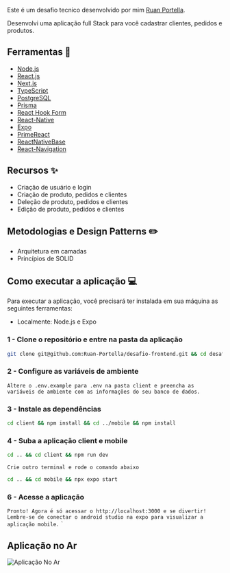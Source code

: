 Este é um desafio tecnico desenvolvido por mim [Ruan Portella](https://github.com/Ruan-Portella).

Desenvolvi uma aplicação full Stack para você cadastrar clientes, pedidos e produtos.

## Ferramentas :wrench:

- [Node.js](https://nodejs.org/en/)
- [React.js](https://pt-br.reactjs.org/)
- [Next.js](https://nextjs.org/)
- [TypeScript](https://www.typescriptlang.org/)
- [PostgreSQL](https://www.postgresql.org/)
- [Prisma](https://www.prisma.io/)
- [React Hook Form](https://react-hook-form.com/)
- [React-Native](https://reactnative.dev/)
- [Expo](https://expo.io/)
- [PrimeReact](https://www.primefaces.org/primereact/)
- [ReactNativeBase](https://docs.nativebase.io/)
- [React-Navigation](https://reactnavigation.org/)

## Recursos :sparkles:

- Criação de usuário e login
- Criação de produto, pedidos e clientes
- Deleção de produto, pedidos e clientes
- Edição de produto, pedidos e clientes

## Metodologias e Design Patterns :pencil2:

- Arquitetura em camadas
- Princípios de SOLID

## Como executar a aplicação :computer:

Para executar a aplicação, você precisará ter instalada em sua máquina as seguintes ferramentas:

- Localmente: Node.js e Expo

### 1 - Clone o repositório e entre na pasta da aplicação

```sh
git clone git@github.com:Ruan-Portella/desafio-frontend.git && cd desafio-frontend
```

### 2 - Configure as variáveis de ambiente

`
 Altere o .env.example para .env na pasta client e preencha as variáveis de ambiente com as informações do seu banco de dados.
`

### 3 - Instale as dependências

```sh
cd client && npm install && cd ../mobile && npm install
```

### 4 - Suba a aplicação client e mobile

```sh
cd .. && cd client && npm run dev
```

`Crie outro terminal e rode o comando abaixo`

```sh
cd .. && cd mobile && npx expo start
```

### 6 - Acesse a aplicação

`
Pronto! Agora é só acessar o http://localhost:3000 e se divertir! Lembre-se de conectar o android studio na expo para visualizar a aplicação mobile.
`
`

</details>

## Aplicação no Ar

<img src='https://i.imgur.com/YSDy8lZ.png' alt='Aplicação No Ar' /> 
